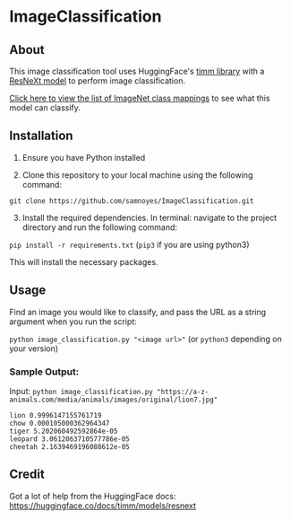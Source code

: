 # ImageClassification

## About
This image classification tool uses HuggingFace's [timm library](https://huggingface.co/docs/timm/index) with a [ResNeXt model](https://pytorch.org/hub/facebookresearch_WSL-Images_resnext/) to perform image classification.

[Click here to view the list of ImageNet class mappings](https://raw.githubusercontent.com/pytorch/hub/master/imagenet_classes.txt) to see what this model can classify.

## Installation

1. Ensure you have Python installed

2. Clone this repository to your local machine using the following command:

`git clone https://github.com/samnoyes/ImageClassification.git`

3. Install the required dependencies. In terminal: navigate to the project directory and run the following command:

`pip install -r requirements.txt` (`pip3` if you are using python3)

This will install the necessary packages.

## Usage

Find an image you would like to classify, and pass the URL as a string argument when you run the script:

`python image_classification.py "<image url>"` (or `python3` depending on your version)

### Sample Output:

Input: `python image_classification.py "https://a-z-animals.com/media/animals/images/original/lion7.jpg"`
~~~
lion 0.9996147155761719
chow 0.000105000362964347
tiger 5.202060492592864e-05
leopard 3.0612063710577786e-05
cheetah 2.1639469196088612e-05
~~~

## Credit

Got a lot of help from the HuggingFace docs: https://huggingface.co/docs/timm/models/resnext